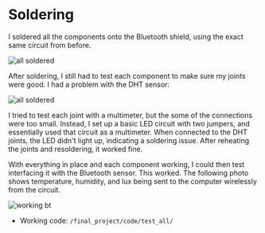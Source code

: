 # Soldering

I soldered all the components onto the Bluetooth shield, using the exact same circuit from before.

![all soldered](../../final_project/img/assembly_final.jpg)

After soldering, I still had to test each component to make sure my joints were good. I had a problem with the DHT sensor:

![all soldered](../../final_project/img/humidity_fail.jpg)

I tried to test each joint with a multimeter, but the some of the connections were too small. Instead, I set up a basic LED circuit with two jumpers, and essentially used that circuit as a multimeter. When connected to the DHT joints, the LED didn't light up, indicating a soldering issue. After reheating the joints and resoldering, it worked fine.

With everything in place and each component working, I could then test interfacing it with the Bluetooth sensor. This worked. The following photo shows temperature, humidity, and lux being sent to the computer wirelessly from the circuit.

![working bt](../../final_project/img/assembly_bluetooth.jpg)

- Working code: `/final_project/code/test_all/`
